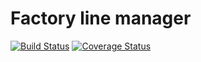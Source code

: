 # Factory line manager

[![Build Status](https://travis-ci.com/akropivko/mavenci.svg?branch=master)](https://travis-ci.com/akropivko/mavenci) 
[![Coverage Status](https://coveralls.io/repos/github/akropivko/mavenci/badge.svg)](https://coveralls.io/github/akropivko/mavenci)